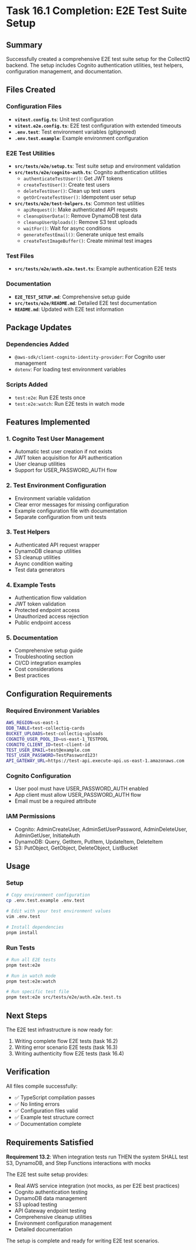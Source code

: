 # Task 16.1 Completion: E2E Test Suite Setup

## Summary

Successfully created a comprehensive E2E test suite setup for the CollectIQ backend. The setup includes Cognito authentication utilities, test helpers, configuration management, and documentation.

## Files Created

### Configuration Files

- **`vitest.config.ts`**: Unit test configuration
- **`vitest.e2e.config.ts`**: E2E test configuration with extended timeouts
- **`.env.test`**: Test environment variables (gitignored)
- **`.env.test.example`**: Example environment configuration

### E2E Test Utilities

- **`src/tests/e2e/setup.ts`**: Test suite setup and environment validation
- **`src/tests/e2e/cognito-auth.ts`**: Cognito authentication utilities
  - `authenticateTestUser()`: Get JWT tokens
  - `createTestUser()`: Create test users
  - `deleteTestUser()`: Clean up test users
  - `getOrCreateTestUser()`: Idempotent user setup
- **`src/tests/e2e/test-helpers.ts`**: Common test utilities
  - `apiRequest()`: Make authenticated API requests
  - `cleanupUserData()`: Remove DynamoDB test data
  - `cleanupUserUploads()`: Remove S3 test uploads
  - `waitFor()`: Wait for async conditions
  - `generateTestEmail()`: Generate unique test emails
  - `createTestImageBuffer()`: Create minimal test images

### Test Files

- **`src/tests/e2e/auth.e2e.test.ts`**: Example authentication E2E tests

### Documentation

- **`E2E_TEST_SETUP.md`**: Comprehensive setup guide
- **`src/tests/e2e/README.md`**: Detailed E2E test documentation
- **`README.md`**: Updated with E2E test information

## Package Updates

### Dependencies Added

- `@aws-sdk/client-cognito-identity-provider`: For Cognito user management
- `dotenv`: For loading test environment variables

### Scripts Added

- `test:e2e`: Run E2E tests once
- `test:e2e:watch`: Run E2E tests in watch mode

## Features Implemented

### 1. Cognito Test User Management

- Automatic test user creation if not exists
- JWT token acquisition for API authentication
- User cleanup utilities
- Support for USER_PASSWORD_AUTH flow

### 2. Test Environment Configuration

- Environment variable validation
- Clear error messages for missing configuration
- Example configuration file with documentation
- Separate configuration from unit tests

### 3. Test Helpers

- Authenticated API request wrapper
- DynamoDB cleanup utilities
- S3 cleanup utilities
- Async condition waiting
- Test data generators

### 4. Example Tests

- Authentication flow validation
- JWT token validation
- Protected endpoint access
- Unauthorized access rejection
- Public endpoint access

### 5. Documentation

- Comprehensive setup guide
- Troubleshooting section
- CI/CD integration examples
- Cost considerations
- Best practices

## Configuration Requirements

### Required Environment Variables

```bash
AWS_REGION=us-east-1
DDB_TABLE=test-collectiq-cards
BUCKET_UPLOADS=test-collectiq-uploads
COGNITO_USER_POOL_ID=us-east-1_TESTPOOL
COGNITO_CLIENT_ID=test-client-id
TEST_USER_EMAIL=test@example.com
TEST_USER_PASSWORD=TestPassword123!
API_GATEWAY_URL=https://test-api.execute-api.us-east-1.amazonaws.com
```

### Cognito Configuration

- User pool must have USER_PASSWORD_AUTH enabled
- App client must allow USER_PASSWORD_AUTH flow
- Email must be a required attribute

### IAM Permissions

- Cognito: AdminCreateUser, AdminSetUserPassword, AdminDeleteUser, AdminGetUser, InitiateAuth
- DynamoDB: Query, GetItem, PutItem, UpdateItem, DeleteItem
- S3: PutObject, GetObject, DeleteObject, ListBucket

## Usage

### Setup

```bash
# Copy environment configuration
cp .env.test.example .env.test

# Edit with your test environment values
vim .env.test

# Install dependencies
pnpm install
```

### Run Tests

```bash
# Run all E2E tests
pnpm test:e2e

# Run in watch mode
pnpm test:e2e:watch

# Run specific test file
pnpm test:e2e src/tests/e2e/auth.e2e.test.ts
```

## Next Steps

The E2E test infrastructure is now ready for:

1. Writing complete flow E2E tests (task 16.2)
2. Writing error scenario E2E tests (task 16.3)
3. Writing authenticity flow E2E tests (task 16.4)

## Verification

All files compile successfully:

- ✅ TypeScript compilation passes
- ✅ No linting errors
- ✅ Configuration files valid
- ✅ Example test structure correct
- ✅ Documentation complete

## Requirements Satisfied

**Requirement 13.2**: When integration tests run THEN the system SHALL test S3, DynamoDB, and Step Functions interactions with mocks

The E2E test suite setup provides:

- Real AWS service integration (not mocks, as per E2E best practices)
- Cognito authentication testing
- DynamoDB data management
- S3 upload testing
- API Gateway endpoint testing
- Comprehensive cleanup utilities
- Environment configuration management
- Detailed documentation

The setup is complete and ready for writing E2E test scenarios.
